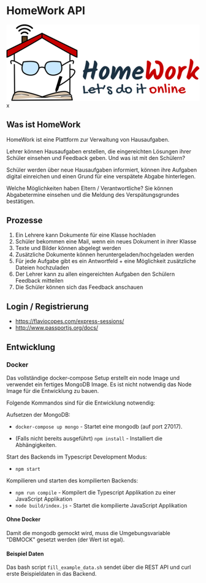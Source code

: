# HomeWork API

![HomeWork Logo](docs/logo.png "HomeWork Logo")
x

## Was ist HomeWork

HomeWork ist eine Plattform zur Verwaltung von Hausaufgaben.

Lehrer können Hausaufgaben erstellen, die eingereichten Lösungen ihrer Schüler einsehen und Feedback geben. Und was ist mit den Schülern?

Schüler werden über neue Hausaufgaben informiert, können ihre Aufgaben digital einreichen und einen Grund für eine verspätete Abgabe hinterlegen.

Welche Möglichkeiten haben Eltern / Verantwortliche? Sie können Abgabetermine einsehen und die Meldung des Verspätungsgrundes bestätigen.

## Prozesse

1. Ein Lehrere kann Dokumente für eine Klasse hochladen
2. Schüler bekommen eine Mail, wenn ein neues Dokument in ihrer Klasse
3. Texte und Bilder können abgelegt werden
4. Zusätzliche Dokumente können heruntergeladen/hochgeladen werden
5. Für jede Aufgabe gibt es ein Antwortfeld + eine Möglichkeit zusätzliche Dateien hochzuladen
6. Der Lehrer kann zu allen eingereichten Aufgaben den Schülern Feedback mitteilen
7. Die Schüler können sich das Feedback anschauen

## Login / Registrierung

- <https://flaviocopes.com/express-sessions/>
- <http://www.passportjs.org/docs/>

## Entwicklung

### Docker

Das vollständige docker-compose Setup erstellt ein node Image und verwendet
ein fertiges MongoDB Image.
Es ist nicht notwendig das Node Image für die Entwicklung zu bauen.

Folgende Kommandos sind für die Entwicklung notwendig:

Aufsetzen der MongoDB:

- `docker-compose up mongo` - Startet eine mongodb (auf port 27017).

- (Falls nicht bereits ausgeführt) `npm install` - Installiert die Abhängigkeiten.

Start des Backends im Typescript Development Modus:

- `npm start`

Kompilieren und starten des kompilierten Backends:

- `npm run compile` - Kompilert die Typescript Applikation zu einer JavaScript Applikation
- `node build/index.js` - Startet die kompilierte JavaScript Applikation

#### Ohne Docker

Damit die mongodb gemockt wird, muss die Umgebungsvariable "DBMOCK" gesetzt
werden (der Wert ist egal).

#### Beispiel Daten

Das bash script `fill_example_data.sh` sendet über die REST API und curl erste
Beispieldaten in das Backend.

